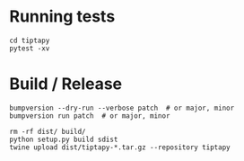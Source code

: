 # Running tests

```
cd tiptapy
pytest -xv
``` 


# Build / Release

```
bumpversion --dry-run --verbose patch  # or major, minor
bumpversion run patch  # or major, minor

rm -rf dist/ build/
python setup.py build sdist
twine upload dist/tiptapy-*.tar.gz --repository tiptapy
```
